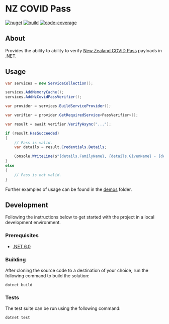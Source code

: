 # NZ COVID Pass

[![nuget][nuget-image]][nuget-url]
[![build][build-image]][build-url]
[![code-coverage][code-coverage-image]][code-coverage-url]

## About

Provides the ability to ability to verify [New Zealand COVID Pass](https://nzcp.covid19.health.nz/) payloads in .NET.

## Usage

```cs
var services = new ServiceCollection();

services.AddMemoryCache();
services.AddNzCovidPassVerifier();

var provider = services.BuildServiceProvider();

var verifier = provider.GetRequiredService<PassVerifier>();

var result = await verifier.VerifyAsync("...");

if (result.HasSucceeded)
{
    // Pass is valid.
    var details = result.Credentials.Details;

    Console.WriteLine($"{details.FamilyName}, {details.GivenName} - {details.DateOfBirth}");
}
else
{
    // Pass is not valid.
}
```

Further examples of usage can be found in the [demos](./demos/) folder.

## Development

Following the instructions below to get started with the project in a local development environment.

### Prerequisites

- [.NET 6.0](https://dotnet.microsoft.com/download/dotnet/6.0)

### Building

After cloning the source code to a destination of your choice, run the following command to build the solution:

```console
dotnet build
```

### Tests

The test suite can be run using the following command:

```console
dotnet test
```

[nuget-image]: https://img.shields.io/nuget/v/NzCovidPass.Core?style=flat-square
[nuget-url]: https://www.nuget.org/packages/NzCovidPass.Core
[build-image]: https://img.shields.io/github/workflow/status/JedS6391/NzCovidPass/CI?style=flat-square
[build-url]: https://github.com/JedS6391/NzCovidPass/actions/workflows/ci.yml
[code-coverage-image]: https://img.shields.io/codecov/c/github/JedS6391/NzCovidPass?style=flat-square
[code-coverage-url]: https://app.codecov.io/gh/JedS6391/NzCovidPass